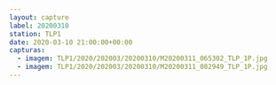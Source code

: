```yaml
---
layout: capture
label: 20200310
station: TLP1
date: 2020-03-10 21:00:00+00:00
capturas:
  - imagem: TLP1/2020/202003/20200310/M20200311_065302_TLP_1P.jpg
  - imagem: TLP1/2020/202003/20200310/M20200311_082949_TLP_1P.jpg
---
```

